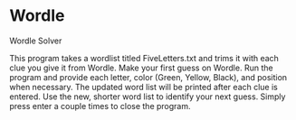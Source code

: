 # Wordle
Wordle Solver

This program takes a wordlist titled FiveLetters.txt and trims it with each clue you give it from Wordle.
Make your first guess on Wordle.  Run the program and provide each letter, color (Green, Yellow, Black), and position when necessary.
The updated word list will be printed after each clue is entered.
Use the new, shorter word list to identify your next guess.
Simply press enter a couple times to close the program.
